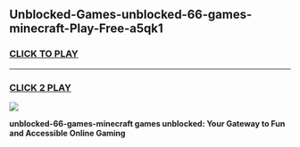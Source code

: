 
## Unblocked-Games-unblocked-66-games-minecraft-Play-Free-a5qk1
<h3>
<a href="https://premium76.site?title=unblocked-66-games-minecraft&ref=19M">CLICK TO PLAY</a></h3>
<hr>

<h3>
<a href="https://premium76.site?title=unblocked-66-games-minecraft&ref=19M">CLICK 2 PLAY</a>
  
</h3>

<a href="https://premium76.site?title=unblocked-66-games-minecraft&ref=19M"><img src="https://clearcache.store/games.png"></a>


**unblocked-66-games-minecraft games unblocked: Your Gateway to Fun and Accessible Online Gaming**
